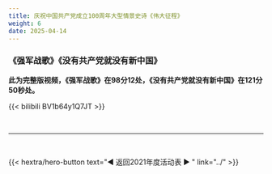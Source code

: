 ```yaml
---
title: 庆祝中国共产党成立100周年大型情景史诗《伟大征程》
weight: 6
date: 2025-04-14
---
```


### 《强军战歌》《没有共产党就没有新中国》

**此为完整版视频，《强军战歌》在98分12处，《没有共产党就没有新中国》在121分50秒处。**

{{< bilibili BV1b64y1Q7JT >}}


<br>
<hr>
<br>

{{< hextra/hero-button text="◀ 返回2021年度活动表 ▶ " link="../" >}}



